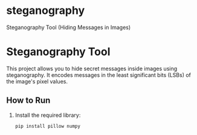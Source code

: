 # steganography
Steganography Tool (Hiding Messages in Images)
# Steganography Tool

This project allows you to hide secret messages inside images using steganography. It encodes messages in the least significant bits (LSBs) of the image's pixel values.

## How to Run

1. Install the required library:
   ```bash
   pip install pillow numpy
